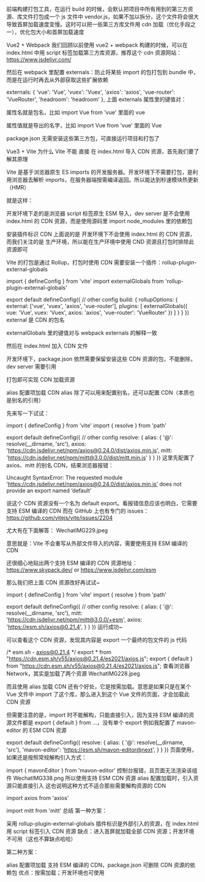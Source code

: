 
前端构建打包工具，在运行 build 的时候，会默认把项目中所有用到的第三方资源、库文件打包成一个 js 文件中 vendor.js，如果不加以拆分，这个文件将会很大导致首屏加载速度变慢。这时可以把一些第三方库文件用 cdn 加载（优化手段之一），优化包大小和首屏加载速度


Vue2 + Webpack
我们回顾以前使用 vue2 + webpack 构建的时候，可以在 index.html 中用 script 标签加载第三方库资源，推荐这个 cdn 资源网站： https://www.jsdelivr.com/

<script src="https://cdn.jsdelivr.net/npm/vue@2.5.20/dist/vue.min.js"></script>
<script src="https://cdn.jsdelivr.net/npm/vue-router@3.0.1/dist/vue-router.min.js"></script>
<script src="https://cdn.jsdelivr.net/npm/vuex@3.0.1/dist/vuex.min.js"></script>
<script src="https://cdn.jsdelivr.net/npm/axios@0.18.1/dist/axios.min.js"></script>
<script src="https://cdn.jsdelivr.net/npm/headroom.js@0.9.4/dist/headroom.min.js"></script>
然后在 webpack 里配置 externals：防止将某些 import 的包打包到 bundle 中，而是在运行时再去从外部获取这些扩展依赖

externals: {
  'vue': 'Vue',
  'vuex': 'Vuex',
  'axios': 'axios',
  'vue-router': 'VueRouter',
  'headroom': 'headroom'
},
上面 externals 属性里的键值对：

属性名就是包名，比如 import Vue from 'vue' 里面的 vue

属性值就是导出的名字，比如 import Vue from 'vue' 里面的 Vue

package.json 无需安装这些第三方包，可直接运行项目和打包了

Vue3 + Vite
为什么 Vite 不能 直接 在 index.html 导入 CDN 资源，首先我们要了解其原理

Vite 是基于浏览器原生 ES imports 的开发服务器。开发环境下不需要打包，是利用浏览器去解析 imports，在服务器端按需编译返回。所以能达到秒速模块热更新（HMR）

就是这样：

<script type="module">
import { sub } from './index.js'
</script>
开发环境下走的是浏览器 script 标签原生 ESM 导入，dev server 是不会使用 index.html 的 CDN 资源，而是使用源码里 import node_modules 里的依赖包

安装插件标识 CDN
上面说的是 开发环境下不会使用 index.html 的 CDN 资源，而我们关注的是 生产环境，所以能在生产环境中使用 CND 资源且打包时排除此资源即可

Vite 的打包是通过 Rollup，打包时使用 CDN 需要安装一个插件：rollup-plugin-external-globals

import { defineConfig } from 'vite'
import externalGlobals from 'rollup-plugin-external-globals'

export default defineConfig({
  // other config
  build: {
    rollupOptions: {
      external: ['vue', 'vuex', 'axios', 'vue-router'],
      plugins: [
        externalGlobals({
          vue: 'Vue',
          vuex: 'Vuex',
          axios: 'axios',
          'vue-router': 'VueRouter'
        })
      ]
    }
  }
})
external 是 CDN 的包名

externalGlobals 里的键值对与 webpack externals 的解释一致

然后在 index.html 加入 CDN 文件

<script src="https://cdn.jsdelivr.net/npm/vue@3.2.20/dist/vue.global.min.js"></script>
<script src="https://cdn.jsdelivr.net/npm/vuex@4.0.2/dist/vuex.global.min.js"></script>
<script src="https://cdn.jsdelivr.net/npm/axios@0.24.0/dist/axios.min.js"></script>
<script src="https://cdn.jsdelivr.net/npm/vue-router@4.0.12/dist/vue-router.global.min.js"></script>
开发环境下，package.json 依然需要保留安装这些 CDN 资源的包，不能删除，dev server 需要引用

打包即可实现 CDN 加载资源

alias 配置项加载 CDN
alias 除了可以用来配置别名，还可以配置 CDN（本质也是别名的引用）

先来写一下试试：

import { defineConfig } from 'vite'
import { resolve } from 'path'

export default defineConfig({
  // other config
  resolve: {
    alias: {
      '@': resolve(__dirname, 'src'),
      axios: 'https://cdn.jsdelivr.net/npm/axios@0.24.0/dist/axios.min.js',
      mitt: 'https://cdn.jsdelivr.net/npm/mitt@3.0.0/dist/mitt.min.js'
    }
  }
})
这里先配置了 axios、mitt 的别名 CDN，结果浏览器报错：

Uncaught SyntaxError: The requested module ‘https://cdn.jsdelivr.net/npm/axios@0.24.0/dist/axios.min.js’ does not provide an export named ‘default’

说这个 CDN 资源没有一个名为 default export。看报错信息应该也明白，它需要支持 ESM 编译的 CDN
而在 GitHub 上也有专门的 issues：https://github.com/vitejs/vite/issues/2204

尤大有在下面解答：
WechatIMG229.jpeg

意思就是：Vite 不会重写从外部文件导入的内容，需要使用支持 ESM 编译的 CDN

还很细心地贴出两个支持 ESM 编译的 CDN 资源地址：https://www.skypack.dev/ or https://www.jsdelivr.com/esm

那么我们把上面 CDN 资源改好再试试~

import { defineConfig } from 'vite'
import { resolve } from 'path'

export default defineConfig({
  // other config
  resolve: {
    alias: {
      '@': resolve(__dirname, 'src'),
      mitt: 'https://cdn.jsdelivr.net/npm/mitt@3.0.0/+esm',
      axios: 'https://esm.sh/axios@0.21.4',
    }
  }
})
运行成功~

可以查看这个 CDN 资源，发现其内容是 export 一个最终的包文件的 js 代码

/* esm.sh - axios@0.21.4 */
export * from "https://cdn.esm.sh/v55/axios@0.21.4/es2021/axios.js";
export { default } from "https://cdn.esm.sh/v55/axios@0.21.4/es2021/axios.js";
查看浏览器 Network，其实是加载了两个资源
WechatIMG228.jpeg

而且使用 alias 加载 CDN 还有个好处，它是按需加载。意思是如果只是在某个 Vue 文件中 import 了这个库，那么进入到这个 Vue 文件的页面，才会加载此 CDN 资源


但需要注意的是，import 时不能解构，只能直接引入，因为支持 ESM 编译的资源文件都是 export { default } from ...，没有单个 export
例如我配置了 mavon-editor 的 ESM CDN 资源

export default defineConfig({
  resolve: {
    alias: {
      '@': resolve(__dirname, 'src'),
      'mavon-editor': 'https://esm.sh/mavon-editor@next',
    }
  }
})
页面使用，如果还是按照常规解构引入方式：

import { mavonEditor } from 'mavon-editor'
控制台报错，且页面无法渲染该组件
WechatIMG338.png
所以使用支持 ESM CDN 资源 alias 配置加载时，引入资源只能直接引入
这也说明这种方式不适合那些需要解构资源的 CDN

import axios from 'axios'

import mitt from 'mitt'
总结
第一种方案：

采用 rollup-plugin-external-globals 插件标识是外部引入的资源，在 index.html 用 script 标签引入 CDN 资源
缺点：进入首屏就加载全部 CDN 资源；开发环境不可用（这也不算缺点哈哈）

第二种方案：

alias 配置项加载 支持 ESM 编译的 CDN，package.json 可删除 CDN 资源的依赖包
优点：按需加载；开发环境也可使用